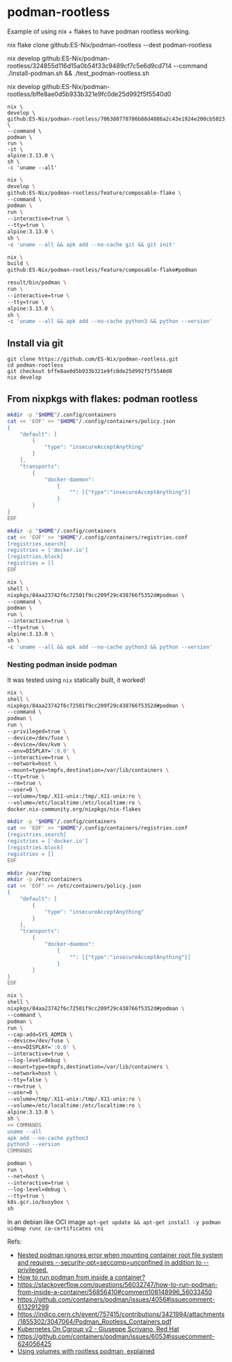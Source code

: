 # podman-rootless

Example of using nix + flakes to have podman rootless working.



nix flake clone github:ES-Nix/podman-rootless --dest podman-rootless

nix develop github:ES-Nix/podman-rootless/324855d116d15a0b54f33c9489cf7c5e6d9cd714 --command ./install-podman.sh && ./test_podman-rootless.sh

nix develop github:ES-Nix/podman-rootless/bffe8ae0d5b933b321e9fc0de25d992f5f5540d0

```
nix \
develop \
github:ES-Nix/podman-rootless/706380778786b88d4886a2c43e1924e200cb5023 \
--command \
podman \
run \
-it \
alpine:3.13.0 \
sh \
-c 'uname --all'
```

```bash
nix \
develop \
github:ES-Nix/podman-rootless/feature/composable-flake \
--command \
podman \
run \
--interactive=true \
--tty=true \
alpine:3.13.0 \
sh \
-c 'uname --all && apk add --no-cache git && git init'
```


```bash
nix \
build \
github:ES-Nix/podman-rootless/feature/composable-flake#podman

result/bin/podman \
run \
--interactive=true \
--tty=true \
alpine:3.13.0 \
sh \
-c 'uname --all && apk add --no-cache python3 && python --version'
```

## Install via git

```
git clone https://github.com/ES-Nix/podman-rootless.git
cd podman-rootless
git checkout bffe8ae0d5b933b321e9fc0de25d992f5f5540d0
nix develop
```


## From nixpkgs with flakes: podman rootless


```bash
mkdir -p "$HOME"/.config/containers
cat << 'EOF' >> "$HOME"/.config/containers/policy.json
{
    "default": [
        {
            "type": "insecureAcceptAnything"
        }
    ],
    "transports":
        {
            "docker-daemon":
                {
                    "": [{"type":"insecureAcceptAnything"}]
                }
        }
}
EOF

mkdir -p "$HOME"/.config/containers
cat << 'EOF' >> "$HOME"/.config/containers/registries.conf
[registries.search]
registries = ['docker.io']
[registries.block]
registries = []
EOF
```


```bash
nix \
shell \
nixpkgs/84aa23742f6c72501f9cc209f29c438766f5352d#podman \
--command \
podman \
run \
--interactive=true \
--tty=true \
alpine:3.13.0 \
sh \
-c 'uname --all && apk add --no-cache python3 && python --version'
```


### Nesting podman inside podman

It was tested using `nix` statically built, it worked!

```bash
nix \
shell \
nixpkgs/84aa23742f6c72501f9cc209f29c438766f5352d#podman \
--command \
podman \
run \
--privileged=true \
--device=/dev/fuse \
--device=/dev/kvm \
--env=DISPLAY=':0.0' \
--interactive=true \
--network=host \
--mount=type=tmpfs,destination=/var/lib/containers \
--tty=true \
--rm=true \
--user=0 \
--volume=/tmp/.X11-unix:/tmp/.X11-unix:ro \
--volume=/etc/localtime:/etc/localtime:ro \
docker.nix-community.org/nixpkgs/nix-flakes
```

```bash
mkdir -p "$HOME"/.config/containers
cat << 'EOF' >> "$HOME"/.config/containers/registries.conf
[registries.search]
registries = ['docker.io']
[registries.block]
registries = []
EOF

mkdir /var/tmp
mkdir -p /etc/containers
cat << 'EOF' >> /etc/containers/policy.json
{
    "default": [
        {
            "type": "insecureAcceptAnything"
        }
    ],
    "transports":
        {
            "docker-daemon":
                {
                    "": [{"type":"insecureAcceptAnything"}]
                }
        }
}
EOF
```

```bash
nix \
shell \
nixpkgs/84aa23742f6c72501f9cc209f29c438766f5352d#podman \
--command \
podman \
run \
--cap-add=SYS_ADMIN \
--device=/dev/fuse \
--env=DISPLAY=':0.0' \
--interactive=true \
--log-level=debug \
--mount=type=tmpfs,destination=/var/lib/containers \
--network=host \
--tty=false \
--rm=true \
--user=0 \
--volume=/tmp/.X11-unix:/tmp/.X11-unix:ro \
--volume=/etc/localtime:/etc/localtime:ro \
alpine:3.13.0 \
sh \
<< COMMANDS
uname --all
apk add --no-cache python3
python3 --version
COMMANDS
```

```bash
podman \
run \
--net=host \
--interactive=true \ 
--log-level=debug \
--tty=true \
k8s.gcr.io/busybox \
sh
```

In an debian like OCI image `apt-get update && apt-get install -y podman uidmap runc ca-certificates cni`


Refs:
- [Nested podman ignores error when mounting container root file system and requires --security-opt=seccomp=unconfined in addition to --privileged.](https://github.com/containers/podman/issues/8849)
- [How to run podman from inside a container?](https://stackoverflow.com/a/56856410)
- https://stackoverflow.com/questions/56032747/how-to-run-podman-from-inside-a-container/56856410#comment106148996_56033450
- https://github.com/containers/podman/issues/4056#issuecomment-613291299
- https://indico.cern.ch/event/757415/contributions/3421994/attachments/1855302/3047064/Podman_Rootless_Containers.pdf
- [Kubernetes On Cgroup v2 - Giuseppe Scrivano, Red Hat](https://www.youtube.com/watch?v=u8h0e84HxcE)
- https://github.com/containers/podman/issues/6053#issuecomment-624056425
- [Using volumes with rootless podman, explained ](https://www.tutorialworks.com/podman-rootless-volumes/)
